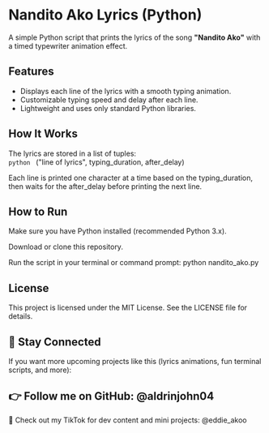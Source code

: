 # Nandito Ako Lyrics (Python)

A simple Python script that prints the lyrics of the song **"Nandito Ako"** with a timed typewriter animation effect.

## Features

- Displays each line of the lyrics with a smooth typing animation.
- Customizable typing speed and delay after each line.
- Lightweight and uses only standard Python libraries.

## How It Works

The lyrics are stored in a list of tuples:  
```python ```
("line of lyrics", typing_duration, after_delay)

Each line is printed one character at a time based on the typing_duration, then waits for the after_delay before printing the next line.

## How to Run
Make sure you have Python installed (recommended Python 3.x).

Download or clone this repository.

Run the script in your terminal or command prompt:
python nandito_ako.py

## License
This project is licensed under the MIT License. See the LICENSE file for details.

## 📣 Stay Connected
If you want more upcoming projects like this (lyrics animations, fun terminal scripts, and more):

## 👉 Follow me on GitHub: @aldrinjohn04
📱 Check out my TikTok for dev content and mini projects: @eddie_akoo
